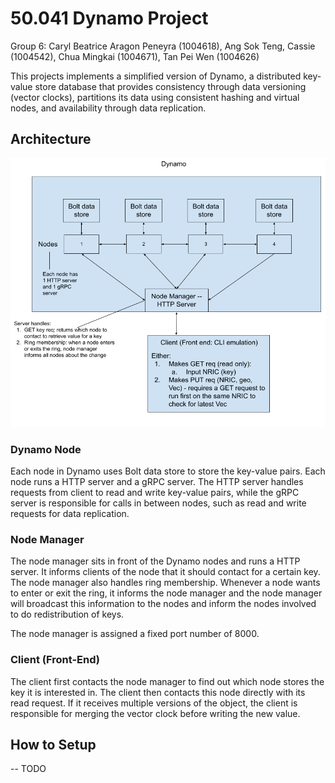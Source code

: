 # 50.041 Dynamo Project
Group 6: Caryl Beatrice Aragon Peneyra (1004618), Ang Sok Teng, Cassie (1004542), Chua Mingkai (1004671), Tan Pei Wen (1004626)

This projects implements a simplified version of Dynamo, a distributed key-value store database that provides consistency through data versioning (vector clocks), partitions its data using consistent hashing and virtual nodes, and availability through data replication.

## Architecture
![Image architecture](img/architecture.png)

### Dynamo Node
Each node in Dynamo uses Bolt data store to store the key-value pairs. Each node runs a HTTP server and a gRPC server. The HTTP server handles requests from client to read and write key-value pairs, while the gRPC server is responsible for calls in between nodes, such as read and write requests for data replication.

### Node Manager
The node manager sits in front of the Dynamo nodes and runs a HTTP server. It informs clients of the node that it should contact for a certain key. The node manager also handles ring membership. Whenever a node wants to enter or exit the ring, it informs the node manager and the node manager will broadcast this information to the nodes and inform the nodes involved to do redistribution of keys. 

The node manager is assigned a fixed port number of 8000.

### Client (Front-End)
The client first contacts the node manager to find out which node stores the key it is interested in. The client then contacts this node directly with its read request. If it receives multiple versions of the object, the client is responsible for merging the vector clock before writing the new value.

## How to Setup
-- TODO